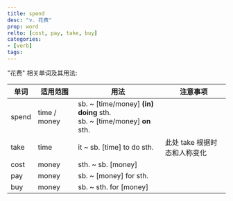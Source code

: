 ```yaml
---
title: spend
desc: "v. 花费"
prop: word
relto: [cost, pay, take, buy]
categories:
- [verb]
tags:
---
```


"花费" 相关单词及其用法:

单词 | 适用范围 | 用法 | 注意事项
----|----|----|----
spend | time / money | sb. ~ [time/money] **(in) doing** sth.<br/>sb. ~ [time/money] **on** sth.
take | time | it ~ sb. [time] to do sth. | 此处 take 根据时态和人称变化
cost | money | sth. ~ sb. [money]
pay | money | sb. ~ [money] for sth.
buy | money | sb. ~ sth. for [money]
